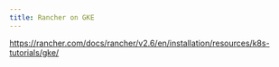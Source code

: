 ```yaml
---
title: Rancher on GKE
---
```


https://rancher.com/docs/rancher/v2.6/en/installation/resources/k8s-tutorials/gke/